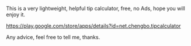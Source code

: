 This is a very lightweight, helpful tip calculator, free, no Ads, hope you will enjoy it.

https://play.google.com/store/apps/details?id=net.chengbo.tipcalculator

Any advice, feel free to tell me, thanks.
